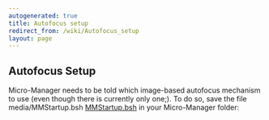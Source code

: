 ```yaml
---
autogenerated: true
title: Autofocus setup
redirect_from: /wiki/Autofocus_setup
layout: page
---
```


## Autofocus Setup

Micro-Manager needs to be told which image-based autofocus mechanism to
use (even though there is currently only one;). To do so, save the file
media/MMStartup.bsh [MMStartup.bsh](media/MMStartup.bsh "wikilink") in
your Micro-Manager folder:
